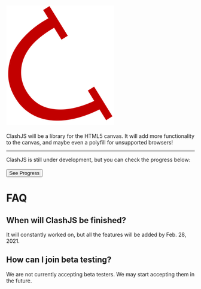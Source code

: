 ![Clash Logo](favicon-small.png)<br><br>
ClashJS will be a library for the HTML5 canvas. It will add more functionality to the canvas, and maybe even a polyfill for unsupported browsers!
<hr>
ClashJS is still under development, but you can check the progress below:<br><br>
<a href="progress" style="color: black"><button>See Progress</button></a>

# FAQ
## When will ClashJS be finished?
It will constantly worked on, but all the features will be added by Feb. 28, 2021.
## How can I join beta testing?
We are not currently accepting beta testers. We may start accepting them in the future.
